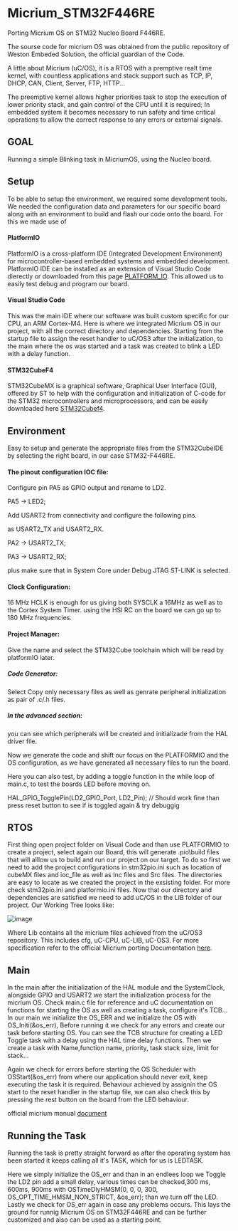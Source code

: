 # Micrium_STM32F446RE
Porting Micrium OS on STM32 Nucleo Board F446RE.

The sourse code for micrium OS was obtained from the public repository
of Weston Embeded Solution, the official guardian of the Code.

A little about Micrium (uC/OS), it is a RTOS with a premptive realt time kernel,
with countless applications and stack support such as TCP, IP, DHCP, CAN, Client,
Server, FTP, HTTP...

The preemptive kernel allows higher priorities task to stop the execution of lower
priority stack, and gain control of the CPU until it is required;
In embedded system it becomes necessary to run safety and time critical operations
to allow the correct response to any errors or external signals.

## GOAL
Running a simple Blinking task in MicriumOS, using the Nucleo board.

## Setup
To be able to setup the environment, we required some development tools.
We needed the configuration data and parameters for our specific board along with an
environment to build and flash our code onto the board. 
For this we made use of
####   PlatformIO
PlatformIO is a cross-platform IDE (Integrated Development Environment)
for microcontroller-based embedded systems and embedded development.
PlatformIO IDE can be installed as an extension of Visual Studio Code 
dierectly or downloaded from this page [PLATFORM_IO](https://platformio.org/).
This allowed us to easily test debug and program our board.

####    Visual Studio Code
This was the main IDE where our software was built custom specific for
our CPU, an ARM Cortex-M4. Here is where we integrated Micrium OS in 
our project, with all the correct directory and dependencies.
Starting from the startup file to assign the reset handler to uC/OS3
after the initialization, to the main where the os was started and
a task was created to blink a LED with a delay function.

####    STM32CubeF4
STM32CubeMX is a graphical software, Graphical User Interface (GUI), 
offered by ST to help with the configuration and initialization of 
C-code for the STM32 microcontrollers and microprocessors, and can 
be easily downloaded here [STM32Cubef4](https://www.st.com/en/embedded-software/stm32cubef4.html).

## Environment
Easy to setup and generate the appropriate files
from the STM32CubeIDE by selecting the right board, in our case 
STM32-F446RE.
#### The pinout configuration IOC file:
  Configure pin PA5 as GPIO output and rename to LD2.
  
  PA5  ->  LED2;
  
  Add USART2 from connectivity and configure the following pins.
  
  as USART2_TX and USART2_RX.
  
  PA2  ->  USART2_TX;
  
  PA3  ->  USART2_RX;
  
  plus make sure that in System Core under Debug JTAG ST-LINK is selected.
#### Clock Configuration:
  16 MHz HCLK is enough for us giving both SYSCLK a 16MHz
  as well as to the Cortex System Timer.
  using the HSI RC on the board we can go up to 180 MHz frequencies.
#### Project Manager:
  Give the name and select the STM32Cube toolchain which will
  be read by platformIO later.
##### Code Generator:
  Select Copy only necessary files as well as genrate peripheral 
  initialization as pair of .c/.h files.
##### In the advanced section:
  you can see which peripherals will be created and
  initializade from the HAL driver file.

Now we generate the code and shift our focus on the PLATFORMIO
and the OS configuration, as we have generated all necessary files to run the board.

Here you can also test, by adding a toggle function in the while loop of main.c, to test the boards
LED before moving on.

HAL_GPIO_TogglePin(LD2_GPIO_Port, LD2_Pin);  // Should work fine than
press reset button to see if is toggled again & try debuggig

## RTOS
First thing open project folder on Visual Code and than use PLATFORMIO
to create a project, select again our Board, this will generate .pio\build files
that will alllow us to build and run our project on our target.
To do so first we need to add the project configurations in stm32pio.ini such as 
location of cubeMX files and ioc_file as well as Inc files and Src files.
The directories are easy to locate as we created the project in the exsisting folder.
For more check stm32pio.ini and platformio.ini files.
Now that our directory and dependencies are satisfied we need to add uC/OS in the LIB folder of our project.
Our Working Tree looks like:

![image](https://github.com/ilyashamza70/Micrium_STM32F446RE/assets/70276386/eb606d82-61c5-4c91-860a-80c6f3142625)

Where Lib contains all the micrium files achieved from the uC/OS3 repository.
This includes cfg, uC-CPU, uC-LIB, uC-OS3.
For more specification refer to the official Micrium porting Documentation [here](https://micrium.atlassian.net/wiki/spaces/osiiidoc/pages/132507/Porting+uC-OS-III).

## Main 

In the main after the initialization of the HAL module and the SystemClock, alongside GPIO
and USART2 we start the initialization process for the micrium OS.
Check main.c file for reference and uC documentation on functions for starting the OS
as well as creating a task, configure it's TCB...
In our main we initialize the OS_ERR and we initialize the OS with OS_Initi(&os_err),
Before running it we check for any errors and create our task before starting OS.
You can see the TCB structure for creating a LED Toggle task with a delay using the
HAL time delay functions.
Then we create a task with Name,function name, priority, task stack size, limit for stack...

Again we check for errors before starting the OS Scheduler with OSStart(&os_err)
from where our application should never exit, keep executing the task it is required.
Behaviour achieved by assignin the OS start to the reset handler in the startup file,
we can also check this by pressing the rest button on the board from the LED behaviour.

official micrium manual [document](https://www.analog.com/media/en/dsp-documentation/software-manuals/Micrium-uCOS-III-UsersManual.pdf)
## Running the Task

Running the task is pretty straight forward as after the operating system has been started it keeps calling
all it's TASK, which for us is LEDTASK.

Here we simply initialize the OS_err and than in an endlees loop we Toggle the LD2 pin 
add a small delay, various times can be checked,300 ms, 600ms, 900ms with OSTimeDlyHMSM(0, 0, 0, 300, OS_OPT_TIME_HMSM_NON_STRICT, &os_err);
than we turn off the LED.
Lastly we check for OS_err again in case any problems occurs.
This lays the ground for runnig Micrium OS on STM32F446RE and can be further
customized and also can be used as a starting point.
